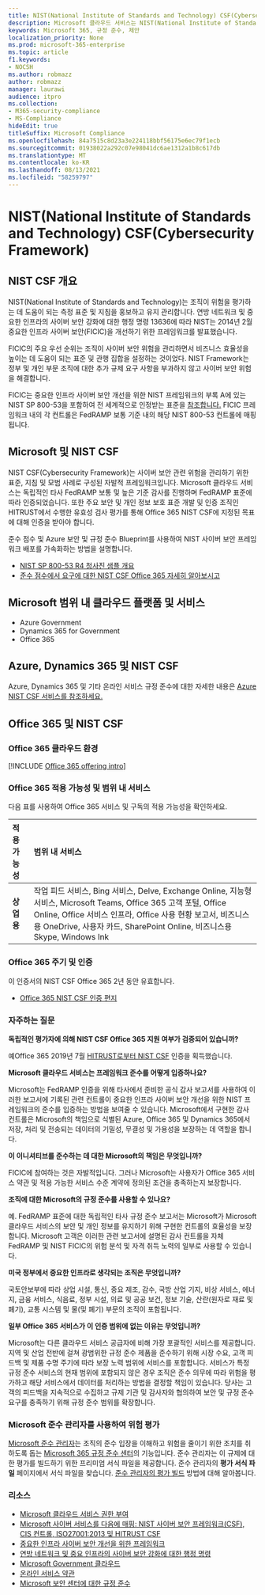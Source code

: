 ```yaml
---
title: NIST(National Institute of Standards and Technology) CSF(Cybersecurity Framework)
description: Microsoft 클라우드 서비스는 NIST(National Institute of Standards and Technology) CSF(Cybersecurity Framework)를 충족합니다.
keywords: Microsoft 365, 규정 준수, 제안
localization_priority: None
ms.prod: microsoft-365-enterprise
ms.topic: article
f1.keywords:
- NOCSH
ms.author: robmazz
author: robmazz
manager: laurawi
audience: itpro
ms.collection:
- M365-security-compliance
- MS-Compliance
hideEdit: true
titleSuffix: Microsoft Compliance
ms.openlocfilehash: 84a7515c8d23a3e224118bbf56175e6ec79f1ecb
ms.sourcegitcommit: 01938022a292c07e98041dc6ae1312a1b8c617db
ms.translationtype: MT
ms.contentlocale: ko-KR
ms.lasthandoff: 08/13/2021
ms.locfileid: "58259797"
---
```

# <a name="national-institute-of-standards-and-technology-nist-cybersecurity-framework-csf"></a>NIST(National Institute of Standards and Technology) CSF(Cybersecurity Framework)

## <a name="nist-csf-overview"></a>NIST CSF 개요

NIST(National Institute of Standards and Technology)는 조직이 위험을 평가하는 데 도움이 되는 측정 표준 및 지침을 홍보하고 유지 관리합니다. 연방 네트워크 및 중요한 인프라의 사이버 보안 강화에 대한 행정 명령 13636에 따라 NIST는 2014년 2월 중요한 인프라 사이버 보안(FICIC)을 개선하기 위한 프레임워크를 발표했습니다.

FICIC의 주요 우선 순위는 조직이 사이버 보안 위험을 관리하면서 비즈니스 효율성을 높이는 데 도움이 되는 표준 및 관행 집합을 설정하는 것이었다. NIST Framework는 정부 및 개인 부문 조직에 대한 추가 규제 요구 사항을 부과하지 않고 사이버 보안 위험을 해결합니다.

FICIC는 중요한 인프라 사이버 보안 개선을 위한 NIST 프레임워크의 부록 A에 있는 NIST SP 800-53을 포함하여 전 세계적으로 인정받는 표준을 [참조합니다.](https://www.nist.gov/publications/framework-improving-critical-infrastructure-cybersecurity-version-11) FICIC 프레임워크 내의 각 컨트롤은 FedRAMP 보통 기준 내의 해당 NIST 800-53 컨트롤에 매핑됩니다.

## <a name="microsoft-and-the-nist-csf"></a>Microsoft 및 NIST CSF

NIST CSF(Cybersecurity Framework)는 사이버 보안 관련 위험을 관리하기 위한 표준, 지침 및 모범 사례로 구성된 자발적 프레임워크입니다. Microsoft 클라우드 서비스는 독립적인 타사 FedRAMP 보통 및 높은 기준 감사를 진행하며 FedRAMP 표준에 따라 인증되었습니다. 또한 주요 보안 및 개인 정보 보호 표준 개발 및 인증 조직인 HITRUST에서 수행한 유효성 검사 평가를 통해 Office 365 NIST CSF에 지정된 목표에 대해 인증을 받아야 합니다.

준수 점수 및 Azure 보안 및 규정 준수 Blueprint를 사용하여 NIST 사이버 보안 프레임워크 배포를 가속화하는 방법을 설명합니다.

- [NIST SP 800-53 R4 청사진 샘플 개요](/azure/governance/blueprints/samples/nist-sp-800-53-rev4/)
- [준수 점수에서 요구에 대한 NIST CSF Office 365 자세히 알아보시고](https://techcommunity.microsoft.com/t5/Security-Privacy-and-Compliance/New-NIST-CSF-and-CSA-CCM-assessments-available-in-Compliance/ba-p/218554)

## <a name="microsoft-in-scope-cloud-platforms--services"></a>Microsoft 범위 내 클라우드 플랫폼 및 서비스

- Azure Government
- Dynamics 365 for Government
- Office 365

## <a name="azure-dynamics-365-and-nist-csf"></a>Azure, Dynamics 365 및 NIST CSF

Azure, Dynamics 365 및 기타 온라인 서비스 규정 준수에 대한 자세한 내용은 [Azure NIST CSF 서비스를 참조하세요.](/azure/compliance/offerings/offering-nist-csf)

## <a name="office-365-and-nist-csf"></a>Office 365 및 NIST CSF

### <a name="office-365-cloud-environments"></a>Office 365 클라우드 환경

[!INCLUDE [Office 365 offering intro](../includes/o365-offering-introduction.md)]

### <a name="office-365-applicability-and-in-scope-services"></a>Office 365 적용 가능성 및 범위 내 서비스

다음 표를 사용하여 Office 365 서비스 및 구독의 적용 가능성을 확인하세요.

| **적용 가능성** | **범위 내 서비스** |
|:------------------|:----------------------|
| **상업용** | 작업 피드 서비스, Bing 서비스, Delve, Exchange Online, 지능형 서비스, Microsoft Teams, Office 365 고객 포털, Office Online, Office 서비스 인프라, Office 사용 현황 보고서, 비즈니스용 OneDrive, 사용자 카드, SharePoint Online, 비즈니스용 Skype, Windows Ink |

### <a name="office-365-audit-cycle-and-certification"></a>Office 365 주기 및 인증

이 인증서의 NIST CSF Office 365 2년 동안 유효합니다.

- [Office 365 NIST CSF 인증 편지](https://aka.ms/O365NISTCSFcertification)

### <a name="frequently-asked-questions"></a>자주하는 질문

**독립적인 평가자에 의해 NIST CSF Office 365 지원 여부가 검증되어 있습니까?**

예Office 365 2019년 7월 [HITRUST로부터 NIST CSF](https://servicetrust.microsoft.com/ViewPage/MSComplianceGuide?command=Download&downloadType=Document&downloadId=2a472d92-7c3b-47e0-9ae7-0f539da31f42&docTab=4ce99610-c9c0-11e7-8c2c-f908a777fa4d_GRC_Assessment_Reports) 인증을 획득했습니다.

**Microsoft 클라우드 서비스는 프레임워크 준수를 어떻게 입증하나요?**

Microsoft는 FedRAMP 인증을 위해 타사에서 준비한 공식 감사 보고서를 사용하여 이러한 보고서에 기록된 관련 컨트롤이 중요한 인프라 사이버 보안 개선을 위한 NIST 프레임워크의 준수를 입증하는 방법을 보여줄 수 있습니다. Microsoft에서 구현한 감사 컨트롤은 Microsoft의 책임으로 식별된 Azure, Office 365 및 Dynamics 365에서 저장, 처리 및 전송되는 데이터의 기밀성, 무결성 및 가용성을 보장하는 데 역할을 합니다.

**이 이니셔티브를 준수하는 데 대한 Microsoft의 책임은 무엇입니까?**

FICIC에 참여하는 것은 자발적입니다. 그러나 Microsoft는 사용자가 Office 365 서비스 약관 및 적용 가능한 서비스 수준 계약에 정의된 조건을 충족하는지 보장합니다.

**조직에 대한 Microsoft의 규정 준수를 사용할 수 있나요?**

예. FedRAMP 표준에 대한 독립적인 타사 규정 준수 보고서는 Microsoft가 Microsoft 클라우드 서비스의 보안 및 개인 정보를 유지하기 위해 구현한 컨트롤의 효율성을 보장합니다. Microsoft 고객은 이러한 관련 보고서에 설명된 감사 컨트롤을 자체 FedRAMP 및 NIST FICIC의 위험 분석 및 자격 취득 노력의 일부로 사용할 수 있습니다.

**미국 정부에서 중요한 인프라로 생각되는 조직은 무엇입니까?**

국토안보부에 따라 상업 시설, 통신, 중요 제조, 감수, 국방 산업 기지, 비상 서비스, 에너지, 금융 서비스, 식음료, 정부 시설, 의료 및 공공 보건, 정보 기술, 산란(원자로 재료 및 폐기), 교통 시스템 및 물(및 폐기) 부문의 조직이 포함됩니다. [](https://www.dhs.gov/critical-infrastructure-sectors)

**일부 Office 365 서비스가 이 인증 범위에 없는 이유는 무엇입니까?**

Microsoft는 다른 클라우드 서비스 공급자에 비해 가장 포괄적인 서비스를 제공합니다. 지역 및 산업 전반에 걸쳐 광범위한 규정 준수 제품을 준수하기 위해 시장 수요, 고객 피드백 및 제품 수명 주기에 따라 보장 노력 범위에 서비스를 포함합니다. 서비스가 특정 규정 준수 서비스의 현재 범위에 포함되지 않은 경우 조직은 준수 의무에 따라 위험을 평가하고 해당 서비스에서 데이터를 처리하는 방법을 결정할 책임이 있습니다. 당사는 고객의 피드백을 지속적으로 수집하고 규제 기관 및 감사자와 협의하여 보안 및 규정 준수 요구를 충족하기 위해 규정 준수 범위를 확장합니다.

### <a name="use-microsoft-compliance-manager-to-assess-your-risk"></a>Microsoft 준수 관리자를 사용하여 위험 평가

[Microsoft 준수 관리자](/microsoft-365/compliance/compliance-manager)는 조직의 준수 입장을 이해하고 위험을 줄이기 위한 조치를 취하도록 돕는 [Microsoft 365 규정 준수 센터](/microsoft-365/compliance/microsoft-365-compliance-center)의 기능입니다. 준수 관리자는 이 규제에 대한 평가를 빌드하기 위한 프리미엄 서식 파일을 제공합니다. 준수 관리자의 **평가 서식 파일** 페이지에서 서식 파일을 찾습니다. [준수 관리자의 평가 빌드](/microsoft-365/compliance/compliance-manager-assessments) 방법에 대해 알아봅니다.

### <a name="resources"></a>리소스

- [Microsoft 클라우드 서비스 권한 부여](https://marketplace.fedramp.gov/index.html#/products?status=Compliant&sort=productName)
- [Microsoft 사이버 서비스를 다음에 매핑: NIST 사이버 보안 프레임워크(CSF), CIS 컨트롤, ISO27001:2013 및 HITRUST CSF](https://go.microsoft.com/fwlink/p/?linkid=2074025)
- [중요한 인프라 사이버 보안 개선을 위한 프레임워크](https://www.nist.gov/publications/framework-improving-critical-infrastructure-cybersecurity-version-11)
- [연방 네트워크 및 중요 인프라의 사이버 보안 강화에 대한 행정 명령](https://www.whitehouse.gov/the-press-office/2017/05/11/presidential-executive-order-strengthening-cybersecurity-federal)
- [Microsoft Government 클라우드](https://go.microsoft.com/fwlink/p/?linkid=2087246)
- [온라인 서비스 약관](https://www.microsoftvolumelicensing.com/DocumentSearch.aspx?Mode=3&DocumentTypeId=31)
- [Microsoft 보안 센터에 대한 규정 준수](https://www.microsoft.com/trust-center/compliance/compliance-overview)
